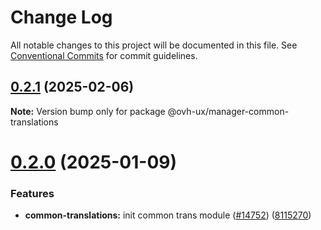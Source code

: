 # Change Log

All notable changes to this project will be documented in this file.
See [Conventional Commits](https://conventionalcommits.org) for commit guidelines.

## [0.2.1](https://github.com/ovh/manager/compare/@ovh-ux/manager-common-translations@0.2.0...@ovh-ux/manager-common-translations@0.2.1) (2025-02-06)

**Note:** Version bump only for package @ovh-ux/manager-common-translations





# [0.2.0](https://github.com/ovh/manager/compare/@ovh-ux/manager-common-translations@0.1.0...@ovh-ux/manager-common-translations@0.2.0) (2025-01-09)


### Features

* **common-translations:** init common trans module ([#14752](https://github.com/ovh/manager/issues/14752)) ([8115270](https://github.com/ovh/manager/commit/8115270f1faee063ee2d8bec799b4afefcffcd4c))
